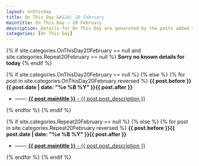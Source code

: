 ```yaml
---
layout: onthisday
title: On This Day &#124; 20 February
maintitle: On This Day — 20 February
description: Details for On This Day are genarated by the posts added to the website so the content is subject to changes/updates over time.
categories: [On This Day]
---
```


{% if site.categories.OnThisDay20February == null and site.categories.Repeat20February == null %}
<strong>Sorry no known details for today</strong>
{% endif %}

{% if site.categories.OnThisDay20February == null %}
{% else %}
{% for post in site.categories.OnThisDay20February reversed %}
<strong>{{ post.before }}{{ post.date | date: "%e %B %Y" }}{{ post.after }}</strong>
<ul>
<li> ——: <a class="{{ post.class }}" href="{{ post.url }}"><strong>{{ post.maintitle }}</strong> - {{ post.post_description }}</a></li>
</ul>
{% endfor %}
{% endif %}

{% if site.categories.Repeat20February == null %}
{% else %}
{% for post in site.categories.Repeat20February reversed %}
<strong>{{ post.before }}{{ post.date | date: "%e %B %Y" }}{{ post.after }}</strong>
<ul>
<li> ——: <a class="{{ post.class }}" href="{{ post.url }}"><strong>{{ post.maintitle }}</strong> - {{ post.post_description }}</a></li>
</ul>
{% endfor %}
{% endif %}
